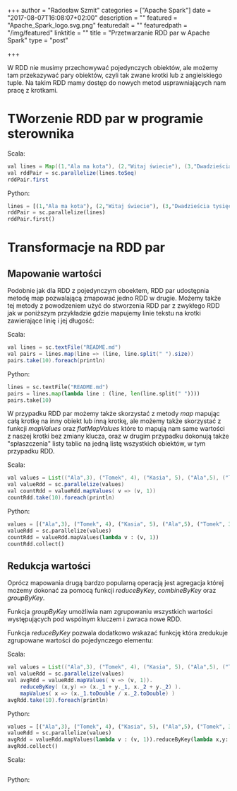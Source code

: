 +++
author = "Radosław Szmit"
categories = ["Apache Spark"]
date = "2017-08-07T16:08:07+02:00"
description = ""
featured = "Apache_Spark_logo.svg.png"
featuredalt = ""
featuredpath = "/img/featured"
linktitle = ""
title = "Przetwarzanie RDD par w Apache Spark"
type = "post"

+++

W RDD nie musimy przechowywać pojedynczych obiektów, ale możemy tam przekazywać pary obiektów, czyli tak zwane krotki lub z angielskiego tuple. Na takim RDD mamy dostęp do nowych metod usprawniających nam pracę z krotkami.

# TWorzenie RDD par w programie sterownika

Scala:
~~~Java
val lines = Map((1,"Ala ma kota"), (2,"Witaj świecie"), (3,"Dwadzieścia tysięcy mil podmorskiej żeglugi"))
val rddPair = sc.parallelize(lines.toSeq)
rddPair.first
~~~

Python:
~~~Python
lines = [(1,"Ala ma kota"), (2,"Witaj świecie"), (3,"Dwadzieścia tysięcy mil podmorskiej żeglugi")]
rddPair = sc.parallelize(lines)
rddPair.first()
~~~

# Transformacje na RDD par

## Mapowanie wartości

Podobnie jak dla RDD z pojedynczym oboektem, RDD par udostępnia metodę map pozwalającą zmapować jedno RDD w drugie. Możemy także tej metody z powodzeniem użyć do stworzenia RDD par z zwykłego RDD jak w poniższym przykładzie gdzie mapujemy linie tekstu na krotki zawierające linię i jej długość:

Scala:
~~~Java
val lines = sc.textFile("README.md")
val pairs = lines.map(line => (line, line.split(" ").size))
pairs.take(10).foreach(println)
~~~

Python:
~~~Python
lines = sc.textFile("README.md")
pairs = lines.map(lambda line : (line, len(line.split(" "))))
pairs.take(10)
~~~

W przypadku RDD par możemy także skorzystać z metody *map* mapując całą krotkę na inny obiekt lub inną krotkę, ale możemy także skorzystać z funkcji *mapValues* oraz *flatMapValues* które to mapują nam same wartości z naszej krotki bez zmiany klucza, oraz w drugim przypadku dokonują także "spłaszczenia" listy tablic na jedną listę wszystkich obiektów, w tym przypadku RDD.

Scala:
~~~Java
val values = List(("Ala",3), ("Tomek", 4), ("Kasia", 5), ("Ala",5), ("Tomek", 3), ("Kasia", 4))
val valueRdd = sc.parallelize(values)
val countRdd = valueRdd.mapValues( v => (v, 1))
countRdd.take(10).foreach(println)
~~~

Python:
~~~Python
values = [("Ala",3), ("Tomek", 4), ("Kasia", 5), ("Ala",5), ("Tomek", 3), ("Kasia", 4)]
valueRdd = sc.parallelize(values)
countRdd = valueRdd.mapValues(lambda v : (v, 1))
countRdd.collect()
~~~

## Redukcja wartości

Oprócz mapowania drugą bardzo popularną operacją jest agregacja której możemy dokonać za pomocą funkcji *reduceByKey*, *combineByKey* oraz *groupByKey*.

Funkcja *groupByKey* umożliwia nam zgrupowaniu wszystkich wartości występujących pod wspólnym kluczem i zwraca nowe RDD.

Funkcja *reduceByKey* pozwala dodatkowo wskazać funkcję która zredukuje zgrupowane wartości do pojedynczego elementu:

Scala:
~~~Java
val values = List(("Ala",3), ("Tomek", 4), ("Kasia", 5), ("Ala",5), ("Tomek", 3), ("Kasia", 4))
val valueRdd = sc.parallelize(values)
val avgRdd = valueRdd.mapValues( v => (v, 1)).
    reduceByKey( (x,y) => (x._1 + y._1, x._2 + y._2) ).
    mapValues( x => (x._1.toDouble / x._2.toDouble) )
avgRdd.take(10).foreach(println)
~~~

Python:
~~~Python
values = [("Ala",3), ("Tomek", 4), ("Kasia", 5), ("Ala",5), ("Tomek", 3), ("Kasia", 4)]
valueRdd = sc.parallelize(values)
avgRdd = valueRdd.mapValues(lambda v : (v, 1)).reduceByKey(lambda x,y: (x[0] + y[0], x[1] + y[1]) ).mapValues(lambda x: ( float(x[0]) / float(x[1]) ) )
avgRdd.collect()
~~~




Scala:
~~~Java
~~~

Python:
~~~Python
~~~